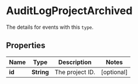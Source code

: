 

# AuditLogProjectArchived

The details for events with this `type`.

## Properties

| Name | Type | Description | Notes |
|------------ | ------------- | ------------- | -------------|
|**id** | **String** | The project ID. |  [optional] |



